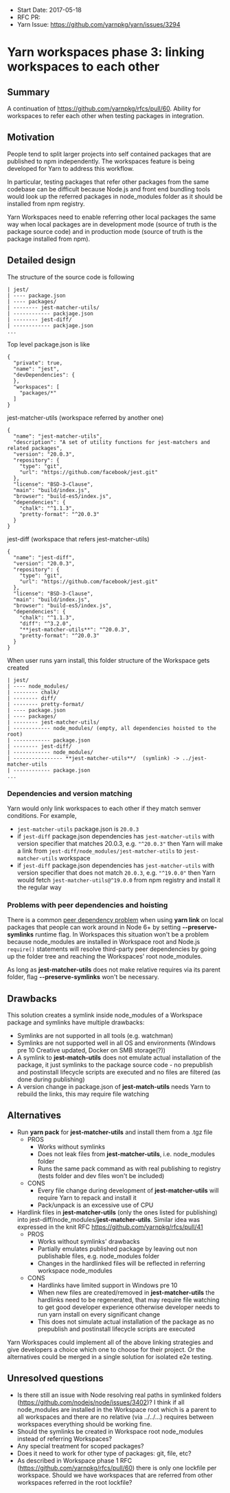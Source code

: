 - Start Date: 2017-05-18
- RFC PR:
- Yarn Issue: https://github.com/yarnpkg/yarn/issues/3294

# Yarn workspaces phase 3: linking workspaces to each other

## Summary

A continuation of https://github.com/yarnpkg/rfcs/pull/60.
Ability for workspaces to refer each other when testing packages in integration.

## Motivation

People tend to split larger projects into self contained packages that are published to npm independently. The workspaces feature is being developed for Yarn to address this workflow.

In particular, testing packages that refer other packages from the same codebase can be difficult because Node.js and front end bundling tools would look up the referred packages in node_modules folder as it should be installed from npm registry.

Yarn Workspaces need to enable referring other local packages the same way when local packages are in development mode (source of truth is the package source code) and in production mode (source of truth is the package installed from npm).

## Detailed design

The structure of the source code is following

```
| jest/
| ---- package.json
| ---- packages/
| -------- jest-matcher-utils/
| ------------ packjage.json
| -------- jest-diff/
| ------------ packjage.json
...
```

Top level package.json is like

```
{
  "private": true,
  "name": "jest",
  "devDependencies": {
  },
  "workspaces": [
    "packages/*"
  ]
}
```
jest-matcher-utils (workspace referred by another one)
```
{
  "name": "jest-matcher-utils",
  "description": "A set of utility functions for jest-matchers and related packages",
  "version": "20.0.3",
  "repository": {
    "type": "git",
    "url": "https://github.com/facebook/jest.git"
  },
  "license": "BSD-3-Clause",
  "main": "build/index.js",
  "browser": "build-es5/index.js",
  "dependencies": {
    "chalk": "^1.1.3",
    "pretty-format": "^20.0.3"
  }
}
```

jest-diff (workspace that refers jest-matcher-utils)
```
{
  "name": "jest-diff",
  "version": "20.0.3",
  "repository": {
    "type": "git",
    "url": "https://github.com/facebook/jest.git"
  },
  "license": "BSD-3-Clause",
  "main": "build/index.js",
  "browser": "build-es5/index.js",
  "dependencies": {
    "chalk": "^1.1.3",
    "diff": "^3.2.0",
    "**jest-matcher-utils**": "^20.0.3",
    "pretty-format": "^20.0.3"
  }
}
```

When user runs yarn install, this folder structure of the Workspace gets created
```
| jest/
| ---- node_modules/
| -------- chalk/
| -------- diff/
| -------- pretty-format/
| ---- package.json
| ---- packages/
| -------- jest-matcher-utils/
| ------------ node_modules/ (empty, all dependencies hoisted to the root)
| ------------ package.json
| -------- jest-diff/
| ------------ node_modules/
| ---------------- **jest-matcher-utils**/  (symlink) -> ../jest-matcher-utils
| ------------ package.json
...
```

### Dependencies and version matching

Yarn would only link workspaces to each other if they match semver conditions.
For example,

* `jest-matcher-utils` package.json is `20.0.3`
* if `jest-diff` package.json dependencies has `jest-matcher-utils` with version specifier that matches 20.0.3, e.g. `"^20.0.3"` then Yarn will make a link from `jest-diff/node_modules/jest-matcher-utils` to `jest-matcher-utils` workspace
* if `jest-diff` package.json dependencies has `jest-matcher-utils` with version specifier that does not match `20.0.3`, e.g. `"^19.0.0"` then Yarn would fetch `jest-matcher-utils@^19.0.0` from npm registry and install it the regular way


### Problems with peer dependencies and hoisting

There is a common [peer dependency problem](http://codetunnel.io/you-can-finally-npm-link-packages-that-contain-peer-dependencies/) when using **yarn link** on local packages that people can work around in Node 6+ by setting **--preserve-symlinks** runtime flag.
In Workspaces this situation won't be a problem because node_modules are installed in Workspace root and Node.js `require()` statements will resolve third-party peer dependencies by going up the folder tree and reaching the Workspaces' root node_modules.

As long as **jest-matcher-utils** does not make relative requires via its parent folder, flag **--preserve-symlinks** won't be necessary.


## Drawbacks

This solution creates a symlink inside node_modules of a Workspace package and symlinks have multiple drawbacks:

* Symlinks are not supported in all tools (e.g. watchman)
* Symlinks are not supported well in all OS and environments (Windows pre 10 Creative updated, Docker on SMB storage(?))
* A symlink to **jest-match-utils** does not emulate actual installation of the package, it just symlinks to the package source code - no prepublish and postinstall lifecycle scripts are executed and no files are filtered (as done during publishing)
* A version change in package.json of **jest-match-utils** needs Yarn to rebuild the links, this may require file watching

## Alternatives

* Run **yarn pack** for **jest-matcher-utils** and install them from a .tgz file
    * PROS
        * Works without symlinks
        * Does not leak files from **jest-matcher-utils**, i.e. node_modules folder
        * Runs the same pack command as with real publishing to registry (tests folder and dev files won't be included)
    * CONS
        * Every file change during development of **jest-matcher-utils** will require Yarn to repack and install it  
        * Pack/unpack is an excessive use of CPU
* Hardlink files in **jest-matcher-utils** (only the ones listed for publishing) into  jest-diff/node_modules/**jest-matcher-utils**. Similar idea was expressed in the knit RFC https://github.com/yarnpkg/rfcs/pull/41
    * PROS
        * Works without symlinks' drawbacks
        * Partially emulates published package by leaving out non publishable files, e.g. node_modules folder
        * Changes in the hardlinked files will be reflected in referring workspace node_modules
    * CONS
        * Hardlinks have limited support in Windows pre 10
        * When new files are created/removed in **jest-matcher-utils** the hardlinks need to be regenerated, that may require file watching to get good developer experience otherwise developer needs to run yarn install on every significant change
        * This does not simulate actual installation of the package as no prepublish and postinstall lifecycle scripts are executed

Yarn Workspaces could implement all of the above linking strategies and give developers a choice which one to choose for their project.
Or the alternatives could be merged in a single solution for isolated e2e testing.

## Unresolved questions

* Is there still an issue with Node resolving real paths in symlinked folders (https://github.com/nodejs/node/issues/3402)? I think if all node_modules are installed in the Workspace root which is a parent to all workspaces and there are no relative (via ../../...) requires between workspaces everything should be working fine.
* Should the symlinks be created in Workspace root node_modules instead of referring Workspaces?
* Any special treatment for scoped packages?
* Does it need to work for other type of packages: git, file, etc?
* As described in Workspace phase 1 RFC (https://github.com/yarnpkg/rfcs/pull/60) there is only one lockfile per workspace. Should we have workspaces that are referred from other workspaces referred in the root lockfile?
